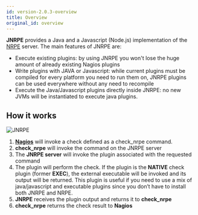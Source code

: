 ```yaml
---
id: version-2.0.3-overview
title: Overview
original_id: overview
---
```


**JNRPE** provides a Java and a Javascript (Node.js) implementation of the [NRPE](https://exchange.nagios.org/directory/Addons/Monitoring-Agents/NRPE--2D-Nagios-Remote-Plugin-Executor/details) server. The main features of JNRPE are:

* Execute existing plugins: by using JNRPE you won't lose the huge amount of already existing Nagios plugins
* Write plugins with JAVA or Javascript: while current plugins must be compiled for every platform you need to run them on, JNRPE plugins can be used everywhere without any need to recompile
* Execute the Java/Javascript plugins directly inside JNRPE: no new JVMs will be instantiated to execute java plugins.

## How it works

![JNRPE ](./assets/overview.png)

1. [**Nagios**](https://www.nagios.org/) will invoke a check defined as a check_nrpe command.
2. **check_nrpe** will invoke the command on the JNRPE server
3. The **JNRPE server** will invoke the plugin associated with the requested command
4. The plugin will perform the check. If the plugin is the **NATIVE** check plugin (former **EXEC**), the external executable will be invoked and its output will be returned. This plugin is useful if you need to use a mix of java/javascript and executable plugins since you don’t have to install both JNRPE and NRPE.
5. **JNRPE** receives the plugin output and returns it to **check_nrpe**
6. **check_nrpe** returns the check result to **Nagios**
